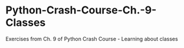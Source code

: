 # Python-Crash-Course-Ch.-9-Classes
Exercises from Ch. 9 of Python Crash Course - Learning about classes
